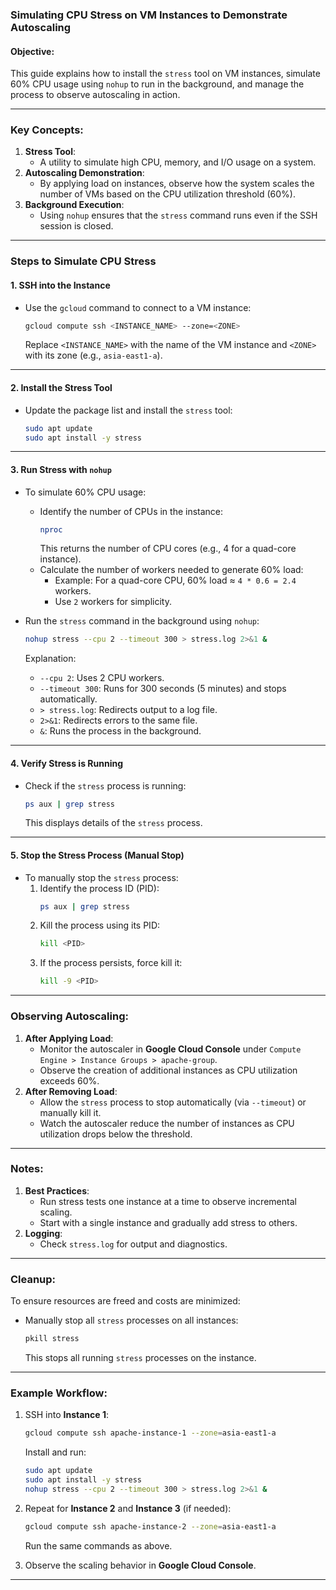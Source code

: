 ### Simulating CPU Stress on VM Instances to Demonstrate Autoscaling

#### Objective:
This guide explains how to install the `stress` tool on VM instances, simulate 60% CPU usage using `nohup` to run in the background, and manage the process to observe autoscaling in action.

---

### Key Concepts:
1. **Stress Tool**:
   - A utility to simulate high CPU, memory, and I/O usage on a system.
2. **Autoscaling Demonstration**:
   - By applying load on instances, observe how the system scales the number of VMs based on the CPU utilization threshold (60%).
3. **Background Execution**:
   - Using `nohup` ensures that the `stress` command runs even if the SSH session is closed.

---

### Steps to Simulate CPU Stress

#### 1. SSH into the Instance
- Use the `gcloud` command to connect to a VM instance:
  ```bash
  gcloud compute ssh <INSTANCE_NAME> --zone=<ZONE>
  ```
  Replace `<INSTANCE_NAME>` with the name of the VM instance and `<ZONE>` with its zone (e.g., `asia-east1-a`).

---

#### 2. Install the Stress Tool
- Update the package list and install the `stress` tool:
  ```bash
  sudo apt update
  sudo apt install -y stress
  ```

---

#### 3. Run Stress with `nohup`
- To simulate 60% CPU usage:
  - Identify the number of CPUs in the instance:
    ```bash
    nproc
    ```
    This returns the number of CPU cores (e.g., 4 for a quad-core instance).
  - Calculate the number of workers needed to generate 60% load:
    - Example: For a quad-core CPU, 60% load ≈ `4 * 0.6 = 2.4` workers.
    - Use `2` workers for simplicity.

- Run the `stress` command in the background using `nohup`:
  ```bash
  nohup stress --cpu 2 --timeout 300 > stress.log 2>&1 &
  ```
  Explanation:
  - `--cpu 2`: Uses 2 CPU workers.
  - `--timeout 300`: Runs for 300 seconds (5 minutes) and stops automatically.
  - `> stress.log`: Redirects output to a log file.
  - `2>&1`: Redirects errors to the same file.
  - `&`: Runs the process in the background.

---

#### 4. Verify Stress is Running
- Check if the `stress` process is running:
  ```bash
  ps aux | grep stress
  ```
  This displays details of the `stress` process.

---

#### 5. Stop the Stress Process (Manual Stop)
- To manually stop the `stress` process:
  1. Identify the process ID (PID):
     ```bash
     ps aux | grep stress
     ```
  2. Kill the process using its PID:
     ```bash
     kill <PID>
     ```
  3. If the process persists, force kill it:
     ```bash
     kill -9 <PID>
     ```

---

### Observing Autoscaling:
1. **After Applying Load**:
   - Monitor the autoscaler in **Google Cloud Console** under `Compute Engine > Instance Groups > apache-group`.
   - Observe the creation of additional instances as CPU utilization exceeds 60%.
2. **After Removing Load**:
   - Allow the `stress` process to stop automatically (via `--timeout`) or manually kill it.
   - Watch the autoscaler reduce the number of instances as CPU utilization drops below the threshold.

---

### Notes:
1. **Best Practices**:
   - Run stress tests one instance at a time to observe incremental scaling.
   - Start with a single instance and gradually add stress to others.
2. **Logging**:
   - Check `stress.log` for output and diagnostics.

---

### Cleanup:
To ensure resources are freed and costs are minimized:
- Manually stop all `stress` processes on all instances:
  ```bash
  pkill stress
  ```
  This stops all running `stress` processes on the instance.

---

### Example Workflow:
1. SSH into **Instance 1**:
   ```bash
   gcloud compute ssh apache-instance-1 --zone=asia-east1-a
   ```
   Install and run:
   ```bash
   sudo apt update
   sudo apt install -y stress
   nohup stress --cpu 2 --timeout 300 > stress.log 2>&1 &
   ```
2. Repeat for **Instance 2** and **Instance 3** (if needed):
   ```bash
   gcloud compute ssh apache-instance-2 --zone=asia-east1-a
   ```
   Run the same commands as above.

3. Observe the scaling behavior in **Google Cloud Console**.

---
